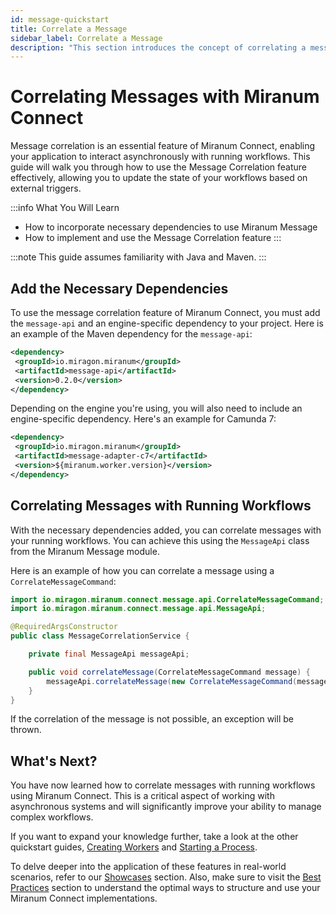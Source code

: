 ```yaml
---
id: message-quickstart
title: Correlate a Message
sidebar_label: Correlate a Message
description: "This section introduces the concept of correlating a message using the Miranum Connect API."
---
```


# Correlating Messages with Miranum Connect

Message correlation is an essential feature of Miranum Connect, enabling your application to interact asynchronously with running workflows. This guide will walk you through how to use the Message Correlation feature effectively, allowing you to update the state of your workflows based on external triggers.

:::info What You Will Learn
- How to incorporate necessary dependencies to use Miranum Message
- How to implement and use the Message Correlation feature
:::

:::note
This guide assumes familiarity with Java and Maven.
:::

## Add the Necessary Dependencies

To use the message correlation feature of Miranum Connect, you must add the `message-api` and an engine-specific dependency to your project. Here is an example of the Maven dependency for the `message-api`:

```xml
<dependency>
 <groupId>io.miragon.miranum</groupId>
 <artifactId>message-api</artifactId>
 <version>0.2.0</version>
</dependency>
```

Depending on the engine you're using, you will also need to include an engine-specific dependency. Here's an example for Camunda 7:

```xml
<dependency>
 <groupId>io.miragon.miranum</groupId>
 <artifactId>message-adapter-c7</artifactId>
 <version>${miranum.worker.version}</version>
</dependency>
```

## Correlating Messages with Running Workflows

With the necessary dependencies added, you can correlate messages with your running workflows. You can achieve this using the `MessageApi` class from the Miranum Message module.

Here is an example of how you can correlate a message using a `CorrelateMessageCommand`:

```java
import io.miragon.miranum.connect.message.api.CorrelateMessageCommand;
import io.miragon.miranum.connect.message.api.MessageApi;

@RequiredArgsConstructor
public class MessageCorrelationService {

    private final MessageApi messageApi;

    public void correlateMessage(CorrelateMessageCommand message) {
        messageApi.correlateMessage(new CorrelateMessageCommand(message.getName(), message.getKey(), Map.of(message.getVariables())));
    }
}
```

If the correlation of the message is not possible, an exception will be thrown.

## What's Next?

You have now learned how to correlate messages with running workflows using Miranum Connect. 
This is a critical aspect of working with asynchronous systems and will significantly improve your ability to manage complex workflows.

If you want to expand your knowledge further, take a look at the other quickstart guides, 
[Creating Workers](./worker-quickstart) and [Starting a Process](./process-start-quickstart).

To delve deeper into the application of these features in real-world scenarios, refer to our
[Showcases](../../showcases/showcases-overview) section. Also, make sure to visit the
[Best Practices](../../best-practices/best-practices-overview) section to understand the optimal ways to structure
and use your Miranum Connect implementations.
